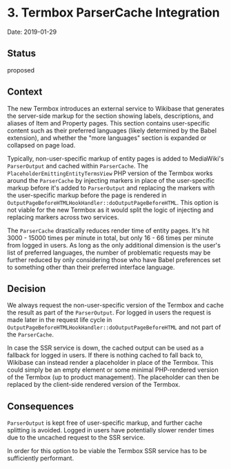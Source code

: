 # 3. Termbox ParserCache Integration

Date: 2019-01-29

## Status

proposed

## Context

The new Termbox introduces an external service to Wikibase that generates the server-side markup for the section showing labels, descriptions, and aliases of Item and Property pages. This section contains user-specific content such as their preferred languages (likely determined by the Babel extension), and whether the "more languages" section is expanded or collapsed on page load.

Typically, non-user-specific markup of entity pages is added to MediaWiki's `ParserOutput` and cached within `ParserCache`. The `PlaceholderEmittingEntityTermsView` PHP version of the Termbox works around the `ParserCache` by injecting markers in place of the user-specific markup before it's added to `ParserOutput` and replacing the markers with the user-specific markup before the page is rendered in `OutputPageBeforeHTMLHookHandler::doOutputPageBeforeHTML`. This option is not viable for the new Termbox as it would split the logic of injecting and replacing markers across two services.

The `ParserCache` drastically reduces render time of entity pages. It's hit 3000 - 15000 times per minute in total, but only 16 - 66 times per minute from logged in users. As long as the only additional dimension is the user's list of preferred languages, the number of problematic requests may be further reduced by only considering those who have Babel preferences set to something other than their preferred interface language.

## Decision

We always request the non-user-specific version of the Termbox and cache the result as part of the `ParserOutput`. For logged in users the request is made later in the request life cycle in `OutputPageBeforeHTMLHookHandler::doOutputPageBeforeHTML` and not part of the `ParserCache`.

In case the SSR service is down, the cached output can be used as a fallback for logged in users. If there is nothing cached to fall back to, Wikibase can instead render a placeholder in place of the Termbox. This could simply be an empty element or some minimal PHP-rendered version of the Termbox (up to product management). The placeholder can then be replaced by the client-side rendered version of the Termbox.

## Consequences

`ParserOutput` is kept free of user-specific markup, and further cache splitting is avoided. Logged in users have potentially slower render times due to the uncached request to the SSR service.

In order for this option to be viable the Termbox SSR service has to be sufficiently performant.
